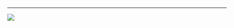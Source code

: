 <hr/>
<img src="https://img.shields.io/badge/java-007396?style=for-the-badge&logo=java&logoColor=white">